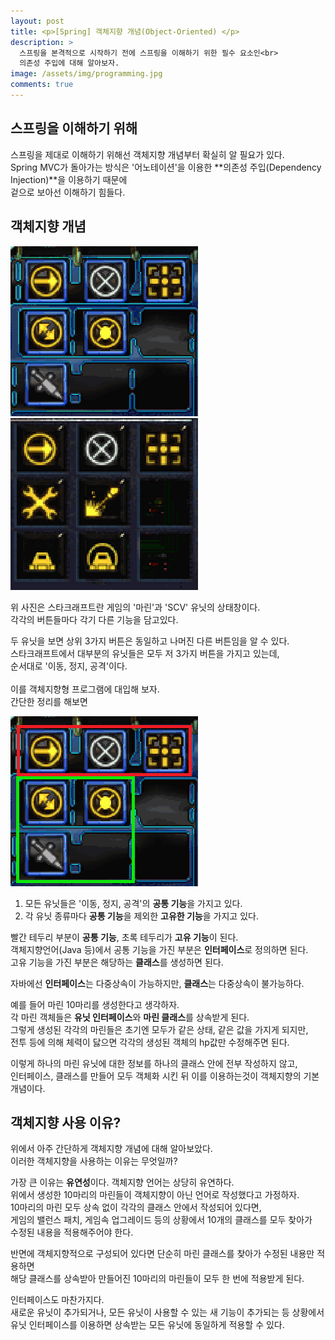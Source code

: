 ```yaml
---
layout: post
title: <p>[Spring] 객체지향 개념(Object-Oriented) </p>
description: >
  스프링을 본격적으로 시작하기 전에 스프링을 이해하기 위한 필수 요소인<br>
  의존성 주입에 대해 알아보자.
image: /assets/img/programming.jpg
comments: true
---
```

<head>
  <link rel="stylesheet" type="text/css" href="../../assets/css/obsidian.css" />
</head>

## 스프링을 이해하기 위해

 스프링을 제대로 이해하기 위해선 객체지향 개념부터 확실히 알 필요가 있다.<br>
 Spring MVC가 돌아가는 방식은 '어노테이션'을 이용한 **의존성 주입(Dependency Injection)**을 이용하기 때문에<br>
 겉으로 보아선 이해하기 힘들다.<br>

## 객체지향 개념

 <img src="/assets/img/marine.png">
 <img src="/assets/img/scv.png"><br>

 위 사진은 스타크래프트란 게임의 '마린'과 'SCV' 유닛의 상태창이다.<br>
 각각의 버튼들마다 각기 다른 기능을 담고있다.<br>

 두 유닛을 보면 상위 3가지 버튼은 동일하고 나머진 다른 버튼임을 알 수 있다.<br>
 스타크래프트에서 대부분의 유닛들은 모두 저 3가지 버튼을 가지고 있는데, <br>순서대로 '이동, 정지, 공격'이다.<br>
 <br>
 이를 객체지향형 프로그램에 대입해 보자.<br>
 간단한 정리를 해보면

 <img src="/assets/img/marine2.png">

 1. 모든 유닛들은 '이동, 정지, 공격'의 **공통 기능**을 가지고 있다.
 2. 각 유닛 종류마다 **공통 기능**을 제외한 **고유한 기능**을 가지고 있다.

 
 빨간 테두리 부분이 **공통 기능**, 초록 테두리가 **고유 기능**이 된다.<br>
 객체지향언어(Java 등)에서 공통 기능을 가진 부분은 **인터페이스**로 정의하면 된다.<br>
 고유 기능을 가진 부분은 해당하는 **클래스**를 생성하면 된다.

 자바에선 **인터페이스**는 다중상속이 가능하지만, **클래스**는 다중상속이 불가능하다.

 예를 들어 마린 10마리를 생성한다고 생각하자. <br>
 각 마린 객체들은 **유닛 인터페이스**와 **마린 클래스**를 상속받게 된다.<br>
 그렇게 생성된 각각의 마린들은 초기엔 모두가 같은 상태, 같은 값을 가지게 되지만,<br>
 전투 등에 의해 체력이 닳으면 각각의 생성된 객체의 hp값만 수정해주면 된다.

 이렇게 하나의 마린 유닛에 대한 정보를 하나의 클래스 안에 전부 작성하지 않고, <br>
 인터페이스, 클래스를 만들어 모두 객체화 시킨 뒤 이를 이용하는것이 객체지향의 기본 개념이다.

## 객체지향 사용 이유?

 위에서 아주 간단하게 객체지향 개념에 대해 알아보았다.<br>
 이러한 객체지향을 사용하는 이유는 무엇일까?<br>

 가장 큰 이유는 **유연성**이다. 객체지향 언어는 상당히 유연하다.<br>
 위에서 생성한 10마리의 마린들이 객체지향이 아닌 언어로 작성했다고 가정하자.<br>
 10마리의 마린 모두 상속 없이 각각의 클래스 안에서 작성되어 있다면,<br>
 게임의 밸런스 패치, 게임속 업그레이드 등의 상황에서 10개의 클래스를 모두 찾아가<br>
 수정된 내용을 적용해주어야 한다.

 반면에 객체지향적으로 구성되어 있다면 단순히 마린 클래스를 찾아가 수정된 내용만 적용하면<br>
 해당 클래스를 상속받아 만들어진 10마리의 마린들이 모두 한 번에 적용받게 된다.

 인터페이스도 마찬가지다. <br>
 새로운 유닛이 추가되거나, 모든 유닛이 사용할 수 있는 새 기능이 추가되는 등 상황에서<br>
 유닛 인터페이스를 이용하면 상속받는 모든 유닛에 동일하게 적용할 수 있다.